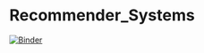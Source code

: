 # Recommender_Systems

[![Binder](https://mybinder.org/badge_logo.svg)](https://mybinder.org/v2/gh/Phips91/Recommender_Systems/HEAD)
